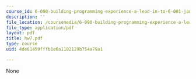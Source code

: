 ```yaml
---
course_id: 6-090-building-programming-experience-a-lead-in-to-6-001-january-iap-2005
description: ''
file_location: /coursemedia/6-090-building-programming-experience-a-lead-in-to-6-001-january-iap-2005/4de01459fffb1e6a1102129b754a79a1_hw7.pdf
file_type: application/pdf
layout: pdf
title: hw7.pdf
type: course
uid: 4de01459fffb1e6a1102129b754a79a1

---
```

None